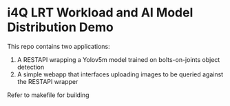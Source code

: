 # i4Q LRT Workload and AI Model Distribution Demo
This repo contains two applications:
1. A RESTAPI wrapping a Yolov5m model trained on bolts-on-joints object detection
2. A simple webapp that interfaces uploading images to be queried against the RESTAPI wrapper

Refer to makefile for building
